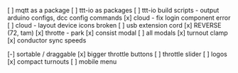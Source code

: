 [ ] mqtt as a package
[ ] ttt-io as packages
[ ] ttt-io build scripts - output arduino configs, dcc config commands
[x] cloud - fix login component error
[ ] cloud - layout device icons broken
[ ] usb extension cord
[x] REVERSE (72, tam)
[x] throtte - park
[x] consist modal
[ ] all modals
[x] turnout clamp
[x] conductor sync speeds

[-] sortable / draggable
[x] bigger throttle buttons
[ ] throttle slider
[ ] logos
[x] compact turnouts
[ ] mobile menu

